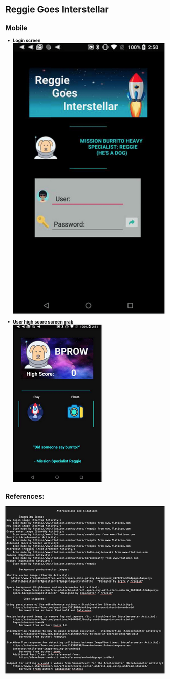 # Reggie Goes Interstellar  
## Mobile  


* **Login screen**  
![login](screen/login.png)  

* **User high score screen grab**  
![highscore1](screen/highscore1.png)  
  

## References:
![sources](screen/sources.png)  

